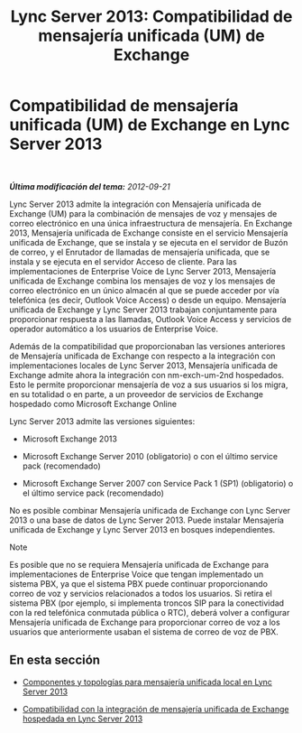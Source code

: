 ﻿---
title: 'Lync Server 2013: Compatibilidad de mensajería unificada (UM) de Exchange'
TOCTitle: Compatibilidad de mensajería unificada (UM) de Exchange
ms:assetid: 0da62b8d-7416-4fb8-a405-381ca805c53a
ms:mtpsurl: https://technet.microsoft.com/es-es/library/Gg398179(v=OCS.15)
ms:contentKeyID: 48274434
ms.date: 01/07/2017
mtps_version: v=OCS.15
ms.translationtype: HT
---

# Compatibilidad de mensajería unificada (UM) de Exchange en Lync Server 2013

 

_**Última modificación del tema:** 2012-09-21_

Lync Server 2013 admite la integración con Mensajería unificada de Exchange (UM) para la combinación de mensajes de voz y mensajes de correo electrónico en una única infraestructura de mensajería. En Exchange 2013, Mensajería unificada de Exchange consiste en el servicio Mensajería unificada de Exchange, que se instala y se ejecuta en el servidor de Buzón de correo, y el Enrutador de llamadas de mensajería unificada, que se instala y se ejecuta en el servidor Acceso de cliente. Para las implementaciones de Enterprise Voice de Lync Server 2013, Mensajería unificada de Exchange combina los mensajes de voz y los mensajes de correo electrónico en un único almacén al que se puede acceder por vía telefónica (es decir, Outlook Voice Access) o desde un equipo. Mensajería unificada de Exchange y Lync Server 2013 trabajan conjuntamente para proporcionar respuesta a las llamadas, Outlook Voice Access y servicios de operador automático a los usuarios de Enterprise Voice.

Además de la compatibilidad que proporcionaban las versiones anteriores de Mensajería unificada de Exchange con respecto a la integración con implementaciones locales de Lync Server 2013, Mensajería unificada de Exchange admite ahora la integración con nm-exch-um-2nd hospedados. Esto le permite proporcionar mensajería de voz a sus usuarios si los migra, en su totalidad o en parte, a un proveedor de servicios de Exchange hospedado como Microsoft Exchange Online

Lync Server 2013 admite las versiones siguientes:

  - Microsoft Exchange 2013

  - Microsoft Exchange Server 2010 (obligatorio) o con el último service pack (recomendado)

  - Microsoft Exchange Server 2007 con Service Pack 1 (SP1) (obligatorio) o el último service pack (recomendado)

No es posible combinar Mensajería unificada de Exchange con Lync Server 2013 o una base de datos de Lync Server 2013. Puede instalar Mensajería unificada de Exchange y Lync Server 2013 en bosques independientes.


> [!NOTE]
> Es posible que no se requiera Mensajería unificada de Exchange para implementaciones de Enterprise Voice que tengan implementado un sistema PBX, ya que el sistema PBX puede continuar proporcionando correo de voz y servicios relacionados a todos los usuarios. Si retira el sistema PBX (por ejemplo, si implementa troncos SIP para la conectividad con la red telefónica conmutada pública o RTC), deberá volver a configurar Mensajería unificada de Exchange para proporcionar correo de voz a los usuarios que anteriormente usaban el sistema de correo de voz de PBX.



## En esta sección

  - [Componentes y topologías para mensajería unificada local en Lync Server 2013](lync-server-2013-components-and-topologies-for-on-premises-unified-messaging.md)

  - [Compatibilidad con la integración de mensajería unificada de Exchange hospedada en Lync Server 2013](lync-server-2013-support-for-hosted-exchange-um-integration.md)

